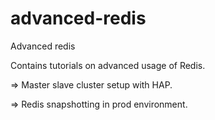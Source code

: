 # advanced-redis
Advanced redis

Contains tutorials on advanced usage of Redis.

=> Master slave cluster setup with HAP.

=> Redis snapshotting in prod environment.
